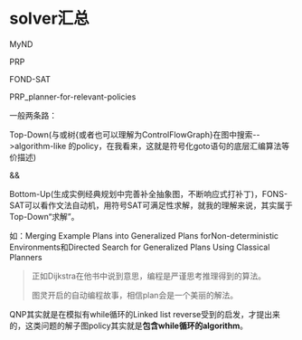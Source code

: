 #  solver汇总

MyND

PRP

FOND-SAT

PRP_planner-for-relevant-policies

一般两条路：

Top-Down(与或树{或者也可以理解为ControlFlowGraph}在图中搜索-->algorithm-like 的policy，在我看来，这就是符号化goto语句的底层汇编算法等价描述) 



&& 



Bottom-Up(生成实例经典规划中完善补全抽象图，不断响应式打补丁)，FONS-SAT可以看作文法自动机，用符号SAT可满足性求解，就我的理解来说，其实属于Top-Down“求解”。

如：Merging Example Plans into Generalized Plans forNon-deterministic Environments和Directed Search for Generalized Plans Using Classical Planners

> 正如Dijkstra在他书中说到意思，编程是严谨思考推理得到的算法。
>
> 图灵开启的自动编程故事，相信plan会是一个美丽的解法。

QNP其实就是在模拟有while循环的Linked list reverse受到的启发，才提出来的，这类问题的解子图policy其实就是**包含while循环的algorithm**。